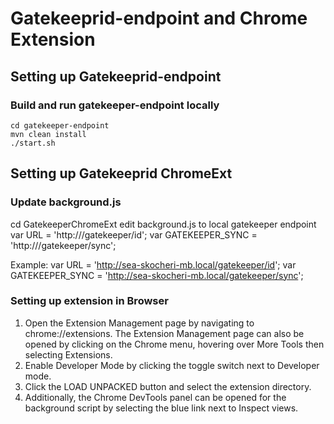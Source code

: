 # Gatekeeprid-endpoint and Chrome Extension

## Setting up Gatekeeprid-endpoint

### Build and run gatekeeper-endpoint locally

```
cd gatekeeper-endpoint
mvn clean install
./start.sh
```

## Setting up Gatekeeprid ChromeExt

### Update background.js 
cd GatekeeperChromeExt
edit background.js to local gatekeeper endpoint 
var URL = 'http://<local>/gatekeeper/id';
var GATEKEEPER_SYNC = 'http://<local>/gatekeeper/sync';

Example:
var URL = 'http://sea-skocheri-mb.local/gatekeeper/id';
var GATEKEEPER_SYNC = 'http://sea-skocheri-mb.local/gatekeeper/sync';

### Setting up extension in Browser
1. Open the Extension Management page by navigating to chrome://extensions.
	The Extension Management page can also be opened by clicking on the Chrome menu, hovering over More Tools then selecting Extensions.
2. Enable Developer Mode by clicking the toggle switch next to Developer mode.
3. Click the LOAD UNPACKED button and select the extension directory.
4. Additionally, the Chrome DevTools panel can be opened for the background script by selecting the blue link next to Inspect views. 

